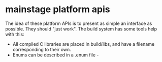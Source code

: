 # mainstage platform apis

The idea of these platform APIs is to present as simple an interface as possible. They should "just work". The build system has some tools help with this:
- All compiled C libraries are placed in build/libs, and have a filename corresponding to their own.
- Enums can be described in a .enum file - 